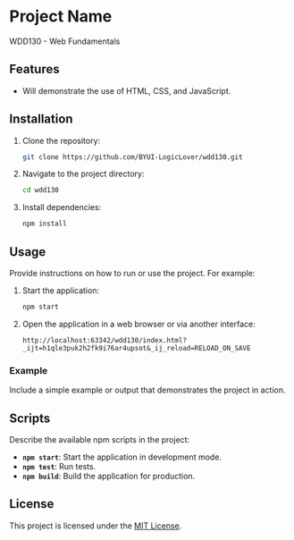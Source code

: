 # Project Name

WDD130 - Web Fundamentals

## Features

- Will demonstrate the use of HTML, CSS, and JavaScript.

## Installation

1. Clone the repository:
   ```bash
   git clone https://github.com/BYUI-LogicLover/wdd130.git
   ```
2. Navigate to the project directory:
   ```bash
   cd wdd130
   ```
3. Install dependencies:
   ```bash
   npm install
   ```

## Usage

Provide instructions on how to run or use the project. For example:

1. Start the application:
   ```bash
   npm start
   ```
2. Open the application in a web browser or via another interface:
   ```
   http://localhost:63342/wdd130/index.html?_ijt=h1qle3puk2h2fk9i76ar4upsot&_ij_reload=RELOAD_ON_SAVE
   ```

### Example

Include a simple example or output that demonstrates the project in action.

## Scripts

Describe the available npm scripts in the project:

- **`npm start`**: Start the application in development mode.
- **`npm test`**: Run tests.
- **`npm build`**: Build the application for production.

## License

This project is licensed under the [MIT License](https://rem.mit-license.org/license.html).